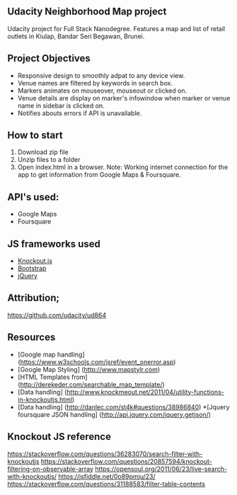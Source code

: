 ## Udacity Neighborhood Map project
Udacity project for Full Stack Nanodegree. Features a map and list of retail outlets in Kiulap, Bandar Seri Begawan, Brunei. 

## Project Objectives
- Responsive design to smoothly adpat to any device view.
- Venue names are filtered by keywords in search box.
- Markers animates on mouseover, mouseout or clicked on.
- Venue details are display on marker's infowindow when marker or venue name in sidebar is clicked on.
- Notifies abouts errors if API is unavailable.

## How to start
1. Download zip file 
2. Unzip files to a folder 
3. Open index.html in a browser.
Note: Working internet connection for the app to get information from Google Maps & Foursquare.

## API's used:
* Google Maps
* Foursquare


## JS frameworks used
* [Knockout.js](http://knockoutjs.com/documentation/introduction.html)
* [Bootstrap](http://getbootstrap.com/)
* [jQuery](http://api.jquery.com/)

## Attribution;
https://github.com/udacity/ud864

## Resources
* [Google map handling] (https://www.w3schools.com/jsref/event_onerror.asp)
* [Google Map Styling] (http://www.mapstylr.com)
* [HTML Templates from] (http://derekeder.com/searchable_map_template/)
* [Data handling] (http://www.knockmeout.net/2011/04/utility-functions-in-knockoutjs.html)
* [Data handling] (http://danlec.com/st4k#questions/38986840)
*[Jquery foursquare JSON handling] (http://api.jquery.com/jquery.getjson/)

## Knockout JS reference
https://stackoverflow.com/questions/36283070/search-filter-with-knockoutjs
https://stackoverflow.com/questions/20857594/knockout-filtering-on-observable-array
https://opensoul.org/2011/06/23/live-search-with-knockoutjs/
https://jsfiddle.net/0o89pmju/23/
https://stackoverflow.com/questions/31188583/filter-table-contents